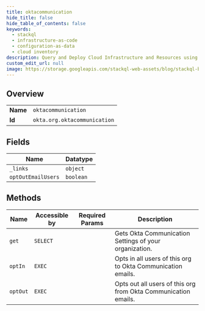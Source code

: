 ```yaml
---
title: oktacommunication
hide_title: false
hide_table_of_contents: false
keywords:
  - stackql
  - infrastructure-as-code
  - configuration-as-data
  - cloud inventory
description: Query and Deploy Cloud Infrastructure and Resources using SQL
custom_edit_url: null
image: https://storage.googleapis.com/stackql-web-assets/blog/stackql-blog-post-featured-image.png
---
```

  
    

## Overview
<table><tbody>
<tr><td><b>Name</b></td><td><code>oktacommunication</code></td></tr>
<tr><td><b>Id</b></td><td><code>okta.org.oktacommunication</code></td></tr>
</tbody></table>

## Fields
| Name | Datatype |
| ---- | -------- |
| `_links` | `object` |
| `optOutEmailUsers` | `boolean` |
## Methods
| Name | Accessible by | Required Params | Description |
| ---- | ------------- | --------------- | ----------- |
| `get` | `SELECT` |  | Gets Okta Communication Settings of your organization. |
| `optIn` | `EXEC` |  | Opts in all users of this org to Okta Communication emails. |
| `optOut` | `EXEC` |  | Opts out all users of this org from Okta Communication emails. |

